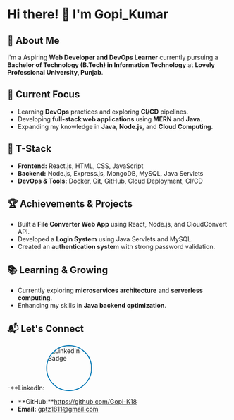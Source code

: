 # Hi there! 👋 I'm Gopi_Kumar

## 🚀 About Me
I'm a Aspiring **Web Developer and DevOps Learner** currently pursuing a **Bachelor of Technology (B.Tech) in Information Technology** at **Lovely Professional University, Punjab**.

## 🎯 Current Focus
- Learning **DevOps** practices and exploring **CI/CD** pipelines.
- Developing **full-stack web applications** using **MERN** and **Java**.
- Expanding my knowledge in **Java**, **Node.js**, and **Cloud Computing**.

## 🔧 T-Stack
- **Frontend:** React.js, HTML, CSS, JavaScript
- **Backend:** Node.js, Express.js, MongoDB, MySQL, Java Servlets
- **DevOps & Tools:** Docker, Git, GitHub, Cloud Deployment, CI/CD

## 🏆 Achievements & Projects
- Built a **File Converter Web App** using React, Node.js, and CloudConvert API.
- Developed a **Login System** using Java Servlets and MySQL.
- Created an **authentication system** with strong password validation.

## 📚 Learning & Growing
- Currently exploring **microservices architecture** and **serverless computing**.
- Enhancing my skills in **Java backend optimization**.

## 📬 Let's Connect
-**LinkedIn:
<a href=" https://www.linkedin.com/in/gopi-k18/" target="_blank">
<img src="https://media.licdn.com/dms/image/v2/D4D35AQEVXpYVDG9hxQ/profile-framedphoto-shrink_400_400/profile-framedphoto-shrink_400_400/0/1723183342867e=1739282400&v=beta&t=djTqgRWRuSCwgEtzk42FXeCPrSqbJLV2hO3WsXLkiHs" alt="LinkedIn Badge" style="width: 
100px; height: 100px; border-radius: 50%; border: 2px solid #0077B5;">
</a>

- **GitHub:**https://github.com/Gopi-K18
- **Email:** gptz1811@gmail.com



